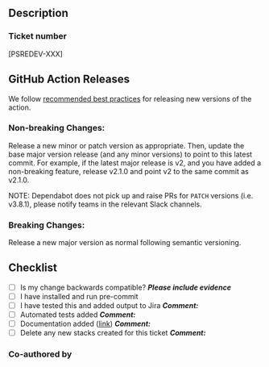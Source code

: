 ## Description

### Ticket number

[PSREDEV-XXX]

## GitHub Action Releases

We
follow [recommended best practices](https://docs.github.com/en/actions/creating-actions/releasing-and-maintaining-actions)
for releasing new versions of the action.

### Non-breaking Changes:

Release a new minor or patch version as appropriate. Then, update the base major version release (and any minor
versions) to point to this latest commit. For example, if the latest major release is v2, and you have added a
non-breaking feature, release v2.1.0 and point v2 to the same commit as v2.1.0.

NOTE: Dependabot does not pick up and raise PRs for `PATCH` versions (i.e. v3.8.1), please notify teams in the relevant
Slack channels.

### Breaking Changes:

Release a new major version as normal following semantic versioning.

## Checklist

- [ ] Is my change backwards compatible? **_Please include evidence_**
- [ ] I have installed and run pre-commit
- [ ] I have tested this and added output to Jira
  **_Comment:_**
- [ ] Automated tests added
  **_Comment:_**
- [ ] Documentation added ([link]())
  **_Comment:_**
- [ ] Delete any new stacks created for this ticket
  **_Comment:_**

### Co-authored by
